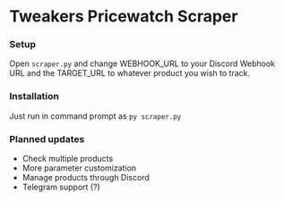 # Tweakers Pricewatch Scraper

### Setup
Open `scraper.py` and change WEBHOOK_URL to your Discord Webhook URL and the TARGET_URL to whatever product you wish to track.

### Installation
Just run in command prompt as `py scraper.py`

### Planned updates
- Check multiple products
- More parameter customization
- Manage products through Discord
- Telegram support (?)